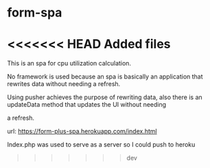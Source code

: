 # form-spa

<<<<<<< HEAD
Added files 
=======
This is an spa for cpu utilization calculation. 

No framework is used because an spa is basically an application that rewrites data without needing a refresh.

Using pusher achieves the purpose of rewriting data, also there is an updateData method that updates the UI without needing

a refresh.

url: https://form-plus-spa.herokuapp.com/index.html

Index.php was used to serve as a server so I could push to heroku
>>>>>>> dev
